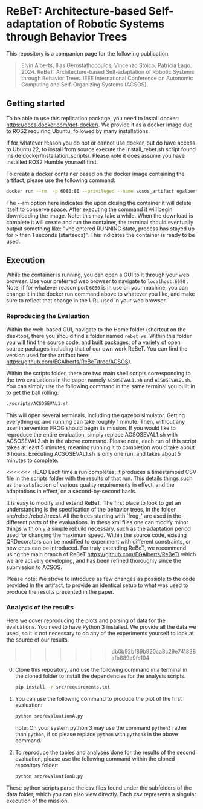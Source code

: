 # ReBeT: Architecture-based Self-adaptation of Robotic Systems through Behavior Trees
This repository is a companion page for the following publication:
> Elvin Alberts, Ilias Gerostathopoulos, Vincenzo Stoico, Patricia Lago. 2024. ReBeT: Architecture-based Self-adaptation of Robotic Systems through Behavior Trees. IEEE International Conference on Autonomic Computing and Self-Organizing Systems (ACSOS).

<!-- ## How to cite us
The scientific article describing design, execution, and main results of this study is available [here](https://www.google.com).<br> 
If this study is helping your research, consider to cite it is as follows, thanks!
```
@article{,
  title={},
  author={},
  journal={},
  volume={},
  pages={},
  year={},
  publisher={}
}
``` -->




## Getting started
To be able to use this replication package, you need to install docker: https://docs.docker.com/get-docker/. We provide it as a docker image due to ROS2 requiring Ubuntu, followed by many installations. 

If for whatever reason you do not or cannot use docker, but do have access to Ubuntu 22, to install from source execute the install_rebet.sh script found inside docker/installation_scripts/. Please note it does assume you have installed ROS2 Humble yourself first.

To create a docker container based on the docker image containing the artifact, please use the following command:

   ```Bash
   docker run --rm  -p 6080:80 --privileged --name acsos_artifact egalberts/rebet:acsos 
   ```
The --rm option here indicates the upon closing the container it will delete itself to conserve space. After executing the command it will begin downloading the image. Note: this may take a while. When the download is complete it will create and run the container, the terminal should eventually output something like: "vnc entered RUNNING state, process has stayed up for > than 1 seconds (startsecs)". This indicates the container is ready to be used.

## Execution
While the container is running, you can open a GUI to it through your web browser. Use your preferred web browser to navigate to `localhost:6080` . Note, if for whatever reason port `6080` is in use on your machine, you can change it in the docker run command above to whatever you like, and make sure to reflect that change in the URL used in your web browser. 

### Reproducing the Evaluation

Within the web-based GUI, navigate to the Home folder (shortcut on the desktop), there you should find a folder named `rebet_ws`. Within this folder you will find the source code, and built packages, of a variety of open source packages including that of our own work ReBeT. You can find the version used for the artifact here: https://github.com/EGAlberts/ReBeT/tree/ACSOS).

Within the scripts folder, there are two main shell scripts corresponding to the two evaluations in the paper namely `ACSOSEVAL1.sh` and `ACSOSEVAL2.sh`. You can simply use the following command in the same terminal you built in to get the ball rolling:
   ```Bash
   ./scripts/ACSOSEVAL1.sh
   ```
   This will open several terminals, including the gazebo simulator. Getting everything up and running can take roughly 1 minute. Then, without any user intervention FROG should begin its mission. If you would like to reproduce the entire evaluation, simply replace ACSOSEVAL1.sh with ACSOSEVAL2.sh in the above command. Please note, each run of this script takes at least 5 minutes, meaning running it to completion would take about 6 hours. Executing ACSOSEVAL1.sh is only one run, and takes about 5 minutes to complete.

<<<<<<< HEAD
Each time a run completes, it produces a timestamped CSV file in the scripts folder with the results of that run. This details things such as the satisfaction of various quality requirements in effect, and the adaptations in effect, on a second-by-second basis.  

It is easy to modify and extend ReBeT. The first place to look to get an understanding is the specfication of the behavior trees, in the folder src/rebet/rebet/trees/. All the trees starting with 'frog_' are used in the different parts of the evaluations. In these xml files one can modify minor things with only a simple rebuild necessary, such as the adaptation period used for changing the maximum speed. Within the source code, existing QRDecorators can be modified to experiment with different constraints, or new ones can be introduced. For truly extending ReBeT, we recommend using the main branch of ReBeT https://github.com/EGAlberts/ReBeT/ which we are actively developing, and has been refined thoroughly since the submission to ACSOS.

Please note: We strove to introduce as few changes as possible to the code provided in the artifact, to provide an identical setup to what was used to produce the results presented in the paper.

### Analysis of the results
Here we cover reproducing the plots and parsing of data for the evaluations. You need to have Python 3 installed. We provide all the data we used, so it is not necessary to do any of the experiments yourself to look at the source of our results.
>>>>>>> db0b92bf89b920ca8c29e741838afb889a9fc104

0. Clone this repository, and use the following command in a terminal in the cloned folder to install the dependencies for the analysis scripts.
    ```Bash
   pip install -r src/requirements.txt
   ```
   
1. You can use the following command to produce the plot of the first evaluation:
      ```Bash
   python src/evaluationA.py
   ```
   note: On your system python 3 may use the command `python3` rather than `python`, if so please replace `python` with `python3` in the above command.

2. To reproduce the tables and analyses done for the results of the second evaluation, please use the following command within the cloned repository folder:
   ```Bash
   python src/evaluationB.py
   ```
These python scripts parse the csv files found under the subfolders of the data folder, which you can also view directly. Each csv represents a singular execution of the mission.


